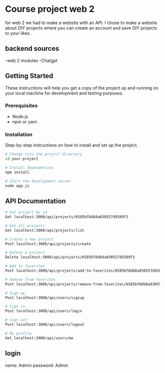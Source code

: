 # Course project web 2

for web 2 we had to make a website with an API. I chose to make
a website about DIY projects where you can create an account and save DIY projects
to your likes.


## backend sources

-web 2 modules
-Chatgpt

## Getting Started

These instructions will help you get a copy of the project up and running on your local machine for development and testing purposes.

### Prerequisites


- Node.js
- npm or yarn

### Installation

Step-by-step instructions on how to install and set up the project.

```bash
# Change into the project directory
cd your-project

# Install dependencies
npm install

# Start the development server
node app.js
```

## API Documentation
```bash
# Get project by id
Get localhost:3000/api/projects/6585bf8db8a030557d9389f3

# Get all projects
Get localhost:3000/api/projects/list

# Create a new project
Post localhost:3000/api/projects/create

# Delete a project
Delete localhost:3000/api/projects/6585bf8db8a030557d9389f3

# Add to favorites
Post localhost:3000/api/projects/add-to-favorites/6585bf8db8a030557d9389f3

# Remove from favorites
Post localhost:3000/api/projects/remove-from-favorites/6585bf8db8a030557d9389f3

# Sign up
Post localhost:3000/api/users/signup

# Sign in
Post localhost:3000/api/users/login

# Sign out
Post localhost:3000/api/users/logout

# My profile
Get localhost:3000/api/users/me
```
## login
name: Admin
password: Admin
